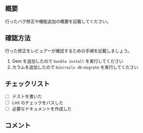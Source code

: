 ## 概要

行ったバグ修正や機能追加の概要を記載してください。

## 確認方法

行った修正をレビュアーが確認するための手順を記載しましょう。

1. Gem を追加したので `bundle install` を実行してください
2. カラムを追加したので `bin/rails db:migrate` を実行してください

## チェックリスト

- [ ] テストを書いた
- [ ] Lint のチェックをパスした
- [ ] 必要なドキュメントを作成した

## コメント